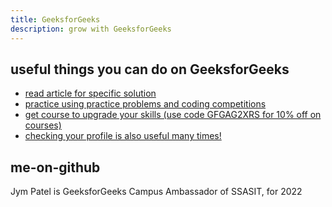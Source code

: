 ```yaml
---
title: GeeksforGeeks
description: grow with GeeksforGeeks
---
```


## useful things you can do on GeeksforGeeks
* [read article for specific solution](https://www.geeksforgeeks.org/category/guestblogs/?ref=ndm)  
* [practice using practice problems and coding competitions](https://practice.geeksforgeeks.org/?ref=ndm)  
* [get course to upgrade your skills (use code GFGAG2XRS for 10% off on courses)](https://practice.geeksforgeeks.org/courses/category/all?courseType=online&utm_source=gfg&utm_medium=Submenu&utm_campaign=courses-submenu)  
* [checking your profile is also useful many times!](https://auth.geeksforgeeks.org/user/jympatel/practice)  

## me-on-github
Jym Patel is GeeksforGeeks Campus Ambassador of SSASIT, for 2022